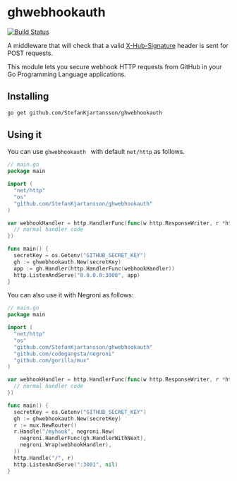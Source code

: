 # ghwebhookauth

[![Build Status](https://travis-ci.org/StefanKjartansson/ghwebhookauth.png?branch=master)](https://travis-ci.org/StefanKjartansson/ghwebhookauth)

A middleware that will check that a valid [X-Hub-Signature](https://developer.github.com/webhooks/securing/) header is sent for POST requests.

This module lets you secure webhook HTTP requests from GitHub in your Go Programming Language applications. 

## Installing

````bash
go get github.com/StefanKjartansson/ghwebhookauth
````

## Using it

You can use `ghwebhookauth ` with default `net/http` as follows.

````go
// main.go
package main

import (
  "net/http"
  "os"
  "github.com/StefanKjartansson/ghwebhookauth"
)

var webhookHandler = http.HandlerFunc(func(w http.ResponseWriter, r *http.Request) {
  // normal handler code
})

func main() {
  secretKey = os.Getenv("GITHUB_SECRET_KEY")
  gh := ghwebhookauth.New(secretKey)
  app := gh.Handler(http.HandlerFunc(webhookHandler))
  http.ListenAndServe("0.0.0.0:3000", app)
}
````

You can also use it with Negroni as follows:

````go
// main.go
package main

import (
  "net/http"
  "os"
  "github.com/StefanKjartansson/ghwebhookauth"
  "github.com/codegangsta/negroni"
  "github.com/gorilla/mux"
)

var webhookHandler = http.HandlerFunc(func(w http.ResponseWriter, r *http.Request) {
  // normal handler code
})

func main() {
  secretKey = os.Getenv("GITHUB_SECRET_KEY")
  gh := ghwebhookauth.New(secretKey)
  r := mux.NewRouter()
  r.Handle("/myhook", negroni.New(
    negroni.HandlerFunc(gh.HandlerWithNext),
    negroni.Wrap(webhookHandler),
  ))
  http.Handle("/", r)
  http.ListenAndServe(":3001", nil)
}
````
